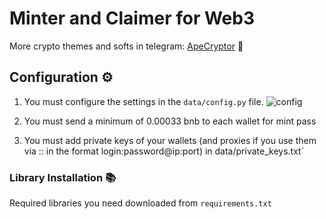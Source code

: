 # Minter and Claimer for Web3

More crypto themes and softs in telegram: [ApeCryptor](https://t.me/+_xCNXumUNWJkYjAy "ApeCryptor") 🦧

## Configuration ⚙️
1. You must configure the settings in the `data/config.py` file.
![config](https://github.com/Axcent-ape/Image/assets/97802272/07a8d675-f2e3-4d7b-af6a-fa8cd6974a75)

2. You must send a minimum of 0.00033 bnb to each wallet for mint pass
3. You must add private keys of your wallets (and proxies if you use them via :: in the format login:password@ip:port) in data/private_keys.txt`

### Library Installation 📚

Required libraries you need downloaded from `requirements.txt` 
